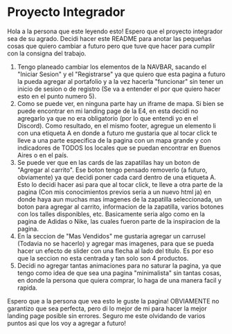 # Proyecto Integrador

Hola a la persona que este leyendo esto! Espero que el proyecto integrador sea de su agrado.
Decidi hacer este README para anotar las pequeñas cosas que quiero cambiar a futuro pero que tuve que hacer para cumplir con la consigna del trabajo.

1. Tengo planeado cambiar los elementos de la NAVBAR, sacando el "Iniciar Sesion" y el "Registrarse" ya que quiero que esta pagina a futuro la pueda agregar al portafolio y a la vez hacerla "funcionar" sin tener un inicio de sesion o de registro (Se va a entender el por que quiero hacer esto en el punto numero 5).
2. Como se puede ver, en ninguna parte hay un iframe de mapa. Si bien se puede encontrar en mi landing page de la E4, en esta decidi no agregarlo ya que no era obligatorio (por lo que entendi yo en el Discord). Como resultado, en el mismo footer, agregue un elemento li con una etiqueta A en donde a futuro me gustaria que al tocar click te lleve a una parte especifica de la pagina con un mapa grande y con indicadores de TODOS los locales que se puedan encontrar en Buenos Aires o en el país.
3. Se puede ver que en las cards de las zapatillas hay un boton de "Agregar al carrito". Ese boton tengo pensado removerlo (a futuro, obviamente) ya que decidi poner cada card dentro de una etiqueta A. Esto lo decidi hacer asi para que al tocar click, te lleve a otra parte de la pagina (Con mis conocimientos previos seria a un nuevo html ja) en donde haya aun muchas mas imagenes de la zapatilla seleccionada, un boton para agregar al carrito, informacion de la zapatilla, varios botones con los talles disponibles, etc. Basicamente seria algo como en la pagina de Adidas o Nike, las cuales fueron parte de la inspiracion de la pagina.
4. En la seccion de "Mas Vendidos" me gustaria agregar un carrusel (Todavia no se hacerlo) y agregar mas imagenes, para que se pueda hacer un efecto de slider con una flecha al lado del titulo. Es por eso que la seccion no esta centrada y tan solo son 4 productos.
5. Decidi no agregar tantas animaciones para no saturar la pagina, ya que tengo como idea de que sea una pagina "minimalista" sin tantas cosas, en donde la persona que quiera comprar, lo haga de una manera facil y rapida.
  
  
  Espero que a la persona que vea esto le guste la pagina! OBVIAMENTE no garantizo que sea perfecta, pero di lo mejor de mi para hacer la mejor landing page posible sin errores. Seguro me este olvidando de varios puntos asi que los voy a agregar a futuro! 
